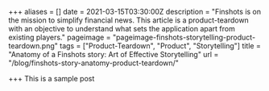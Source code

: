 +++
aliases = []
date = 2021-03-15T03:30:00Z
description = "Finshots is on the mission to simplify financial news. This article is a product-teardown with an objective to understand what sets the application apart from existing players."
pageimage = "pageimage-finshots-storytelling-product-teardown.png"
tags = ["Product-Teardown", "Product", "Storytelling"]
title = "Anatomy of a Finshots story: Art of Effective Storytelling"
url = "/blog/finshots-story-anatomy-product-teardown/"

+++
This is a sample post